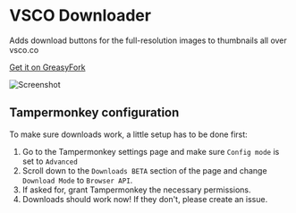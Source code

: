 # VSCO Downloader
Adds download buttons for the full-resolution images to thumbnails all over vsco.co

[Get it on GreasyFork](https://greasyfork.org/en/scripts/28443-download-images-from-vsco-co)

![Screenshot](https://i.imgur.com/xEMeRHd.png)

## Tampermonkey configuration
To make sure downloads work, a little setup has to be done first:
1. Go to the Tampermonkey settings page and make sure `Config mode` is set to `Advanced`
2. Scroll down to the `Downloads BETA` section of the page and change `Download Mode` to `Browser API`.
3. If asked for, grant Tampermonkey the necessary permissions.
4. Downloads should work now! If they don't, please create an issue.
